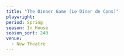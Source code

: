 ```yaml
---
title: "The Dinner Game (Le Diner de Cons)"
playwright:
period: Spring
season: In House
season_sort: 240
venue:
  - New Theatre
---
```


